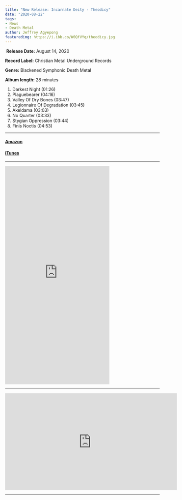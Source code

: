 ```yaml
---
title: "New Release: Incarnate Deity - Theodicy"
date: "2020-08-22"
tags:
- News
- Death Metal
author: Jeffrey Agyepong
featuredimg: https://i.ibb.co/W0QfVYq/theodicy.jpg
---
```


 **Release Date:** August 14, 2020 

**Record Label:** Christian Metal Underground Records

**Genre:** Blackened Symphonic Death Metal 

**Album length:** 28 minutes

1. Darkest Night (01:26) 
2. Plaguebearer (04:16) 
3. Valley Of Dry Bones (03:47) 
4. Legionnaire Of Degradation (03:45) 
5. Akeldama (03:03) 
6. No Quarter (03:33) 
7. Stygian Oppression (03:44) 
8. Finis Noctis (04:53)

* * *

#### [Amazon](https://www.amazon.co.uk/Theodicy-Incarnate-Deity/dp/B08D6ZR7N4)

#### [iTunes](https://music.apple.com/ca/album/theodicy/1524123243)

* * *

<iframe style="border: 0; width: 340px; height: 710px;" src="https://bandcamp.com/EmbeddedPlayer/album=4060636170/size=large/bgcol=ffffff/linkcol=0687f5/transparent=true/" seamless><a href="https://visionofgodrecords.bandcamp.com/album/theodicy">Theodicy by Incarnate Deity</a></iframe>

* * *

<div class="video-container"><iframe src="https://www.youtube.com/embed/cKaBUKcK0A8" width="560" height="315" frameborder="0"></iframe></div>
<hr>

